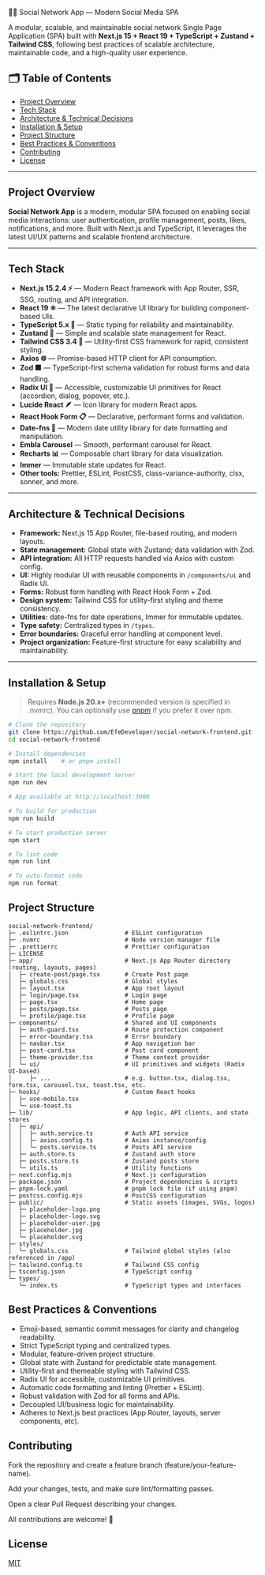 🧑‍💻 Social Network App — Modern Social Media SPA

A modular, scalable, and maintainable social network Single Page Application (SPA) built with **Next.js 15 + React 19 + TypeScript + Zustand + Tailwind CSS**, following best practices of scalable architecture, maintainable code, and a high-quality user experience.

## 🗂️ Table of Contents

- [Project Overview](#project-overview)
- [Tech Stack](#tech-stack)
- [Architecture & Technical Decisions](#architecture--technical-decisions)
- [Installation & Setup](#installation--setup)
- [Project Structure](#project-structure)
- [Best Practices & Conventions](#best-practices--conventions)
- [Contributing](#contributing)
- [License](#license)

---

## Project Overview

**Social Network App** is a modern, modular SPA focused on enabling social media interactions: user authentication, profile management, posts, likes, notifications, and more. Built with Next.js and TypeScript, it leverages the latest UI/UX patterns and scalable frontend architecture.

---

## Tech Stack

- **Next.js 15.2.4 ⚡** — Modern React framework with App Router, SSR, SSG, routing, and API integration.
- **React 19 ⚛️** — The latest declarative UI library for building component-based UIs.
- **TypeScript 5.x 🔵** — Static typing for reliability and maintainability.
- **Zustand 🐻** — Simple and scalable state management for React.
- **Tailwind CSS 3.4 🌈** — Utility-first CSS framework for rapid, consistent styling.
- **Axios 🌐** — Promise-based HTTP client for API consumption.
- **Zod 🟩** — TypeScript-first schema validation for robust forms and data handling.
- **Radix UI 🧩** — Accessible, customizable UI primitives for React (accordion, dialog, popover, etc.).
- **Lucide React 🪶** — Icon library for modern React apps.
- **React Hook Form 📋** — Declarative, performant forms and validation.
- **Date-fns 📆** — Modern date utility library for date formatting and manipulation.
- **Embla Carousel** — Smooth, performant carousel for React.
- **Recharts 📊** — Composable chart library for data visualization.
- **Immer** — Immutable state updates for React.
- **Other tools:** Prettier, ESLint, PostCSS, class-variance-authority, clsx, sonner, and more.

---

## Architecture & Technical Decisions

- **Framework:** Next.js 15 App Router, file-based routing, and modern layouts.
- **State management:** Global state with Zustand; data validation with Zod.
- **API integration:** All HTTP requests handled via Axios with custom config.
- **UI:** Highly modular UI with reusable components in `/components/ui` and Radix UI.
- **Forms:** Robust form handling with React Hook Form + Zod.
- **Design system:** Tailwind CSS for utility-first styling and theme consistency.
- **Utilities:** date-fns for date operations, Immer for immutable updates.
- **Type safety:** Centralized types in `/types`.
- **Error boundaries:** Graceful error handling at component level.
- **Project organization:** Feature-first structure for easy scalability and maintainability.

---

## Installation & Setup

> Requires **Node.js 20.x+** (recommended version is specified in .nvmrc). You can optionally use [pnpm](https://pnpm.io/) if you prefer it over npm.

```bash
# Clone the repository
git clone https://github.com/EfeDeveloper/social-network-frontend.git
cd social-network-frontend

# Install dependencies
npm install    # or pnpm install

# Start the local development server
npm run dev

# App available at http://localhost:3000

# To build for production
npm run build

# To start production server
npm start

# To lint code
npm run lint

# To auto-format code
npm run format

```

## Project Structure

```
social-network-frontend/
├─ .eslintrc.json                # ESLint configuration
├─ .nvmrc                        # Node version manager file
├─ .prettierrc                   # Prettier configuration
├─ LICENSE
├─ app/                          # Next.js App Router directory (routing, layouts, pages)
│  ├─ create-post/page.tsx       # Create Post page
│  ├─ globals.css                # Global styles
│  ├─ layout.tsx                 # App root layout
│  ├─ login/page.tsx             # Login page
│  ├─ page.tsx                   # Home page
│  ├─ posts/page.tsx             # Posts page
│  └─ profile/page.tsx           # Profile page
├─ components/                   # Shared and UI components
│  ├─ auth-guard.tsx             # Route protection component
│  ├─ error-boundary.tsx         # Error boundary
│  ├─ navbar.tsx                 # App navigation bar
│  ├─ post-card.tsx              # Post card component
│  ├─ theme-provider.tsx         # Theme context provider
│  └─ ui/                        # UI primitives and widgets (Radix UI-based)
│     ├─ ...                     # e.g. button.tsx, dialog.tsx, form.tsx, carousel.tsx, toast.tsx, etc.
├─ hooks/                        # Custom React hooks
│  ├─ use-mobile.tsx
│  └─ use-toast.ts
├─ lib/                          # App logic, API clients, and state stores
│  ├─ api/
│  │  ├─ auth.service.ts         # Auth API service
│  │  ├─ axios.config.ts         # Axios instance/config
│  │  └─ posts.service.ts        # Posts API service
│  ├─ auth.store.ts              # Zustand auth store
│  ├─ posts.store.ts             # Zustand posts store
│  └─ utils.ts                   # Utility functions
├─ next.config.mjs               # Next.js configuration
├─ package.json                  # Project dependencies & scripts
├─ pnpm-lock.yaml                # pnpm lock file (if using pnpm)
├─ postcss.config.mjs            # PostCSS configuration
├─ public/                       # Static assets (images, SVGs, logos)
│  ├─ placeholder-logo.png
│  ├─ placeholder-logo.svg
│  ├─ placeholder-user.jpg
│  ├─ placeholder.jpg
│  └─ placeholder.svg
├─ styles/
│  └─ globals.css                # Tailwind global styles (also referenced in /app)
├─ tailwind.config.ts            # Tailwind CSS config
├─ tsconfig.json                 # TypeScript config
└─ types/
   └─ index.ts                   # TypeScript types and interfaces
```

## Best Practices & Conventions

- Emoji-based, semantic commit messages for clarity and changelog readability.
- Strict TypeScript typing and centralized types.
- Modular, feature-driven project structure.
- Global state with Zustand for predictable state management.
- Utility-first and themeable styling with Tailwind CSS.
- Radix UI for accessible, customizable UI primitives.
- Automatic code formatting and linting (Prettier + ESLint).
- Robust validation with Zod for all forms and APIs.
- Decoupled UI/business logic for maintainability.
- Adheres to Next.js best practices (App Router, layouts, server components, etc).

## Contributing

Fork the repository and create a feature branch (feature/your-feature-name).

Add your changes, tests, and make sure lint/formatting passes.

Open a clear Pull Request describing your changes.

All contributions are welcome! 🚀

## License

[MIT](LICENSE)
